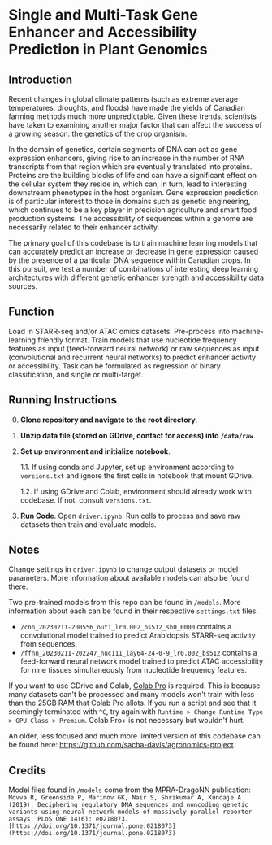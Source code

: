 # Single and Multi-Task Gene Enhancer and Accessibility Prediction in Plant Genomics

## Introduction
Recent changes in global climate patterns (such as extreme average temperatures, droughts, and floods) have made the yields of Canadian farming methods much more unpredictable. Given these trends, scientists have taken to examining another major factor that can affect the success of a growing season: the genetics of the crop organism.

In the domain of genetics, certain segments of DNA can act as gene expression enhancers, giving rise to an increase in the number of RNA transcripts from that region which are eventually translated into proteins. Proteins are the building blocks of life and can have a significant effect on the cellular system they reside in, which can, in turn, lead to interesting downstream phenotypes in the host organism. Gene expression prediction is of particular interest to those in domains such as genetic engineering, which continues to be a key player in precision agriculture and smart food production systems. The accessibility of sequences within a genome are necessarily related to their enhancer activity.

The primary goal of this codebase is to train machine learning models that can accurately predict an increase or decrease in gene expression caused by the presence of a particular DNA sequence within Canadian crops. In this pursuit, we test a number of combinations of interesting deep learning architectures with different genetic enhancer strength and accessibility data sources.

## Function
Load in STARR-seq and/or ATAC omics datasets. Pre-process into machine-learning friendly format. Train models that use nucleotide frequency features as input (feed-forward neural network) or raw sequences as input (convolutional and recurrent neural networks) to predict enhancer activity or accessibility. Task can be formulated as regression or binary classification, and single or multi-target.

## Running Instructions
0. **Clone repository and navigate to the root directory.** 
1. **Unzip data file (stored on GDrive, contact for access) into `/data/raw`**. 

2. **Set up environment and initialize notebook**.

	1.1. If using conda and Jupyter, set up environment according to `versions.txt` and ignore the first cells in notebook that mount GDrive.

	1.2. If using GDrive and Colab, environment should already work with codebase. If not, consult `versions.txt`.
	

3.  **Run Code**.  Open `driver.ipynb`. Run cells to process and save raw datasets then train and evaluate models. 


## Notes
Change settings in `driver.ipynb` to change output datasets or model parameters. More information about available models can also be found there.

Two pre-trained models from this repo can be found in `/models`. More information about each can be found in their respective `settings.txt` files.
* `/cnn_20230211-200556_out1_lr0.002_bs512_sh0_0000` contains a convolutional model trained to predict Arabidopsis STARR-seq activity from sequences.
* `/ffnn_20230211-202247_nuc111_lay64-24-0-9_lr0.002_bs512` contains a feed-forward neural network model trained to predict ATAC accessibility for nine tissues simultaneously from nucleotide frequency features. 

If you want to use GDrive and Colab, [Colab Pro](https://colab.research.google.com/signup) is required. This is because many datasets can't be processed and many models won't train with less than the 25GB RAM that Colab Pro allots. If you run a script and see that it seemingly terminated with `^C`, try again with `Runtime > Change Runtime Type > GPU Class > Premium`. Colab Pro+ is not necessary but wouldn't hurt.

An older, less focused and much more limited version of this codebase can be found here: https://github.com/sacha-davis/agronomics-project. 


## Credits
Model files found in `/models` come from the MPRA-DragoNN publication:
`Movva R, Greenside P, Marinov GK, Nair S, Shrikumar A, Kundaje A (2019). Deciphering regulatory DNA sequences and noncoding genetic variants using neural network models of massively parallel reporter assays. PLoS ONE 14(6): e0218073.  [https://doi.org/10.1371/journal.pone.0218073](https://doi.org/10.1371/journal.pone.0218073)`